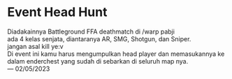 # Event Head Hunt

Diadakainnya Battleground FFA deathmatch di /warp pabji\
ada 4 kelas senjata, diantaranya AR, SMG, Shotgun, dan Sniper.\
jangan asal kill ye:v\
Di event ini kamu harus mengumpulkan head player dan memasukannya ke dalam enderchest yang sudah di sebarkan di seluruh map nya.\
_—_ 02/05/2023
